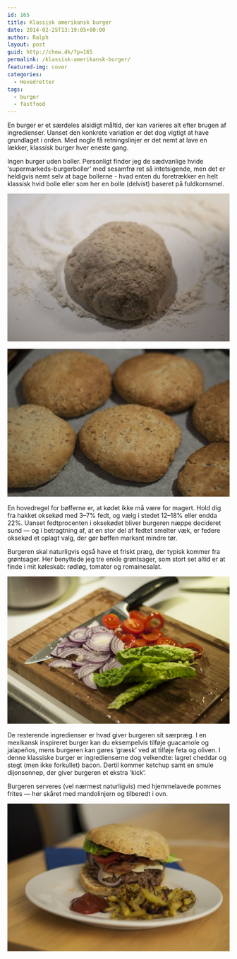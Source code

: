 ```yaml
---
id: 165
title: Klassisk amerikansk burger
date: 2014-02-25T13:19:05+00:00
author: Ralph
layout: post
guid: http://chew.dk/?p=165
permalink: /klassisk-amerikansk-burger/
featured-img: cover
categories:
  - Hovedretter
tags:
  - burger
  - fastfood
---
```

En burger er et særdeles alsidigt måltid, der kan varieres alt efter brugen af ingredienser. Uanset den konkrete variation er det dog vigtigt at have grundlaget i orden. Med nogle få retningslinjer er det nemt at lave en lækker, klassisk burger hver eneste gang.
  
<!--more-->Ingen burger uden boller. Personligt finder jeg de sædvanlige hvide ‘supermarkeds-burgerboller’ med sesamfrø ret så intetsigende, men det er heldigvis nemt selv at bage bollerne - hvad enten du foretrækker en helt klassisk hvid bolle eller som her en bolle (delvist) baseret på fuldkornsmel.

<a href="/assets/img/posts/1.jpg"><img src="/assets/img/posts/1-1024x680.jpg" /></a>

<a href="/assets/img/posts/2.jpg"><img src="/assets/img/posts/2-1024x680.jpg" /></a>

En hovedregel for bøfferne er, at kødet ikke må være for magert. Hold dig fra hakket oksekød med 3–7% fedt, og vælg i stedet 12–18% eller endda 22%. Uanset fedtprocenten i oksekødet bliver burgeren næppe decideret sund — og i betragtning af, at en stor del af fedtet smelter væk, er federe oksekød et oplagt valg, der gør bøffen markant mindre tør.

Burgeren skal naturligvis også have et friskt præg, der typisk kommer fra grøntsager. Her benyttede jeg tre enkle grøntsager, som stort set altid er at finde i mit køleskab: rødløg, tomater og romainesalat.

<a href="/assets/img/posts/3.jpg"><img src="/assets/img/posts/3-1024x680.jpg" /></a>

De resterende ingredienser er hvad giver burgeren sit særpræg. I en mexikansk inspireret burger kan du eksempelvis tilføje guacamole og jalapeños, mens burgeren kan gøres ‘græsk’ ved at tilføje feta og oliven. I denne klassiske burger er ingredienserne dog velkendte: lagret cheddar og stegt (men ikke forkullet) bacon. Dertil kommer ketchup samt en smule dijonsennep, der giver burgeren et ekstra ‘kick’.

Burgeren serveres (vel nærmest naturligvis) med hjemmelavede pommes frites — her skåret med mandolinjern og tilberedt i ovn.

<a href="/assets/img/posts/4.jpg"><img src="/assets/img/posts/4-1024x681.jpg" /></a>